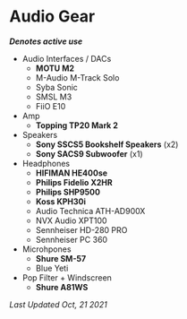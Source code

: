 # Audio Gear

***Denotes active use***
 
* Audio Interfaces / DACs
  * **MOTU M2**
  * M-Audio M-Track Solo
  * Syba Sonic
  * SMSL M3
  * FiiO E10 
* Amp
  * **Topping TP20 Mark 2**
* Speakers
  * **Sony SSCS5 Bookshelf Speakers** (x2)
  * **Sony SACS9 Subwoofer** (x1)
* Headphones
  * **HIFIMAN HE400se**
  * **Philips Fidelio X2HR**
  * **Philips SHP9500**
  * **Koss KPH30i**
  * Audio Technica ATH-AD900X
  * NVX Audio XPT100
  * Sennheiser HD-280 PRO
  * Sennheiser PC 360
* Microhpones
  * **Shure SM-57**
  * Blue Yeti
* Pop Filter + Windscreen
  * **Shure A81WS**

*Last Updated Oct, 21 2021*
